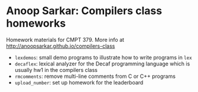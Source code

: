 # Anoop Sarkar: Compilers class homeworks

Homework materials for CMPT 379. More info at http://anoopsarkar.github.io/compilers-class

* `lexdemos`: small demo programs to illustrate how to write programs in `lex`
* `decaflex`: lexical analyzer for the Decaf programming language which is usually hw1 in the compilers class
* `rmcomments`: remove multi-line comments from C or C++ programs
* `upload_number`: set up homework for the leaderboard

